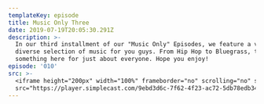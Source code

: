 ```yaml
---
templateKey: episode
title: Music Only Three
date: 2019-07-19T20:05:30.291Z
description: >-
  In our third installment of our "Music Only" Episodes, we feature a very
  diverse selection of music for you guys. From Hip Hop to Bluegrass, there is
  something here for just about everyone. Hope you enjoy!
episode: '010'
src: >-
  <iframe height="200px" width="100%" frameborder="no" scrolling="no" seamless
  src="https://player.simplecast.com/9ebd3d6c-7f62-4f23-ac72-5db78edb346f?dark=false"></iframe>
---
```


